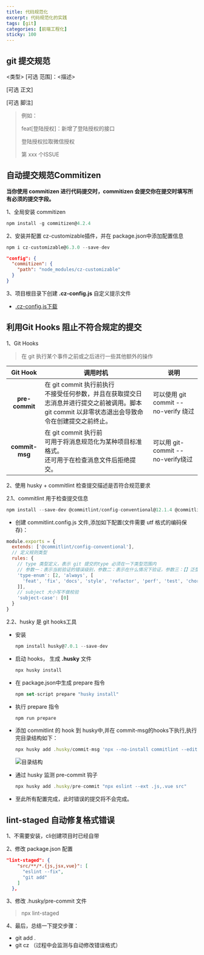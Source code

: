 ```yaml
---
title: 代码规范化
excerpt: 代码规范化的实践
tags: [git]
categories: [前端工程化]
sticky: 100
---
```

## git 提交规范



<类型> [可选	范围]：<描述>

[可选	正文]

[可选	脚注]

> 例如：
>
> feat[登陆授权]：新增了登陆授权的接口
>
> 登陆授权拉取微信授权
>
> 第 xxx 个ISSUE



## 自动提交规范Commitizen

**当你使用 commitizen 进行代码提交时，commitizen 会提交你在提交时填写所有必须的提交字段。**

1、全局安装 commitizen

```js
npm install -g commitizen@4.2.4
```

2、安装并配置 cz-customizable插件，并在 package.json中添加配置信息

```js
npm i cz-customizable@6.3.0 --save-dev
```

```json
"config": {
  "commitizen": {
    "path": "node_modules/cz-customizable"
  }
}
```

3、项目根目录下创建	**.cz-config.js**	自定义提示文件

- [.cz-config.js下载](img.fengxie.xyz/imgs/javascript忍者秘籍第2版.pdf)


## 利用Git Hooks 阻止不符合规定的提交

1、Git Hooks

> 在 git 执行某个事件之前或之后进行一些其他额外的操作

|    Git Hook    | 调用时机                                                     | 说明                                 |
| :------------: | ------------------------------------------------------------ | ------------------------------------ |
| **pre-commit** | 在 git commit 执行前执行 <br />不接受任何参数，并且在获取提交日志消息并进行提交之前被调用。脚本 git commit 以非零状态退出会导致命令在创建提交之前终止。 | 可以使用 git commit --no-verify 绕过 |
| **commit-msg** | 在 git commit 执行前 <br/>可用于将消息规范化为某种项目标准格式。<br/>还可用于在检查消息文件后拒绝提交。 | 可以用 git-commit --no-verify绕过    |

2、使用 husky + commitlint 检查提交描述是否符合规范要求

2.1、commitlint 用于检查提交信息

```js
npm install --save-dev @commitlint/config-conventional@12.1.4 @commitlint/cli@12.1.4
```

- 创建 commitlint.config.js 文件,添加如下配置(文件需要 utf 格式的编码保存)：

```js
module.exports = {
  extends: ['@commitlint/config-conventional'],
  // 定义规则类型
  rules: {
    // type 类型定义，表示 git 提交的type 必须在一下类型范围内
    // 参数一：表示当前验证的错误级别，参数二：表示在什么情况下验证，参数三：【】泛型内容
    'type-enum': [2, 'always', [
      'feat', 'fix', 'docs', 'style', 'refactor', 'perf', 'test', 'chore', 'revert', 'build'
    ]],
    // subject 大小写不做校验
    'subject-case': [0]
  }
}
```

2.2、husky 是 git hooks工具

- 安装

  ```js
  npm install husky@7.0.1 --save-dev
  ```

- 启动 hooks， 生成 **.husky** 文件

  ```js
  npx husky install
  ```

- 在 package.json中生成 prepare 指令

  ```js
  npm set-script prepare "husky install"
  ```

- 执行 prepare 指令

  ```js
  npm run prepare
  ```

- 添加 commitlint 的 hook 到 husky中,并在 commit-msg的hooks下执行,执行完目录结构如下：

  ```js
  npx husky add .husky/commit-msg 'npx --no-install commitlint --edit "$1"'
  ```

  ![目录结构](http://img.fengxie.xyz/imgs/husky目录结构.png)

- 通过 husky 监测 pre-commit 钩子

  ```js
  npx husky add .husky/pre-commit "npx eslint --ext .js,.vue src"
  ```

- 至此所有配置完成，此时错误的提交将不会完成。

## lint-staged 自动修复格式错误

1、不需要安装，cli创建项目时已经自带

2、修改 package.json 配置

```json
"lint-staged": {
    "src/**/*.{js,jsx,vue}": [
      "eslint --fix",
      "git add"
    ]
  },
```

3、修改 .husky/pre-commit 文件

> npx lint-staged

4、最后，总结一下提交步骤：

- git add .
- git cz （过程中会监测与自动修改错误格式）
